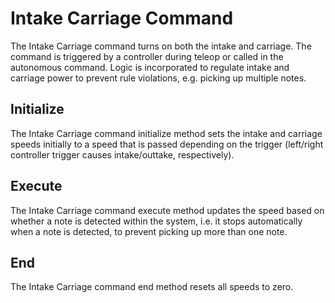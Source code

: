 # Intake Carriage Command

The Intake Carriage command turns on both the intake and carriage. The command is triggered by a controller during teleop or called in the autonomous command. Logic is incorporated to regulate intake and carriage power to prevent rule violations, e.g. picking up multiple notes.

## Initialize

The Intake Carriage command initialize method sets the intake and carriage speeds initially to a speed that is passed depending on the trigger (left/right controller trigger causes intake/outtake, respectively).

## Execute

The Intake Carriage command execute method updates the speed based on whether a note is detected within the system, i.e. it stops automatically when a note is detected, to prevent picking up more than one note.

## End

The Intake Carriage command end method resets all speeds to zero.